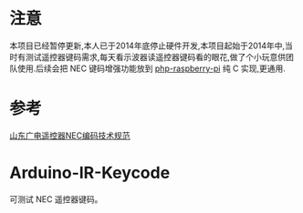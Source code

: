 # 注意

本项目已经暂停更新,本人已于2014年底停止硬件开发,本项目起始于2014年中,当时有测试遥控器键码需求,每天看示波器读遥控器键码看的眼花,做了个小玩意供团队使用.后续会把 NEC 键码增强功能放到 [php-raspberry-pi](https://github.com/spring-z/php-raspberry-pi) 纯 C 实现,更通用.

# 参考

[山东广电遥控器NEC编码技术规范](https://github.com/spring-z/Arduino-IR-Keycode/遥控器NEC编码技术规范.doc)

# Arduino-IR-Keycode

可测试 NEC 遥控器键码。
